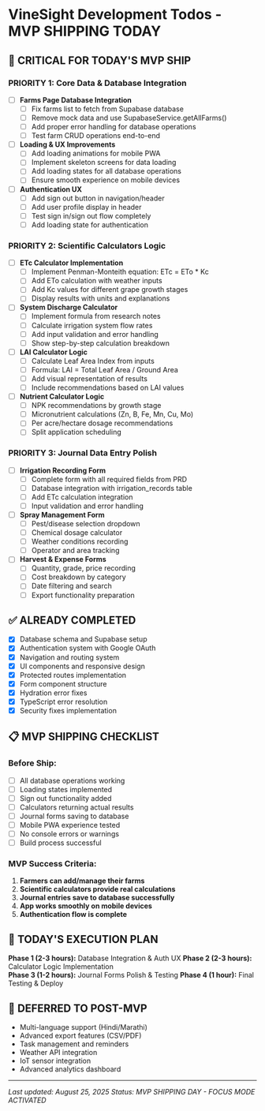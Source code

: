 # VineSight Development Todos - MVP SHIPPING TODAY

## 🚀 **CRITICAL FOR TODAY'S MVP SHIP**

### **PRIORITY 1: Core Data & Database Integration**
- [ ] **Farms Page Database Integration**
  - [ ] Fix farms list to fetch from Supabase database
  - [ ] Remove mock data and use SupabaseService.getAllFarms()
  - [ ] Add proper error handling for database operations
  - [ ] Test farm CRUD operations end-to-end

- [ ] **Loading & UX Improvements**  
  - [ ] Add loading animations for mobile PWA
  - [ ] Implement skeleton screens for data loading
  - [ ] Add loading states for all database operations
  - [ ] Ensure smooth experience on mobile devices

- [ ] **Authentication UX**
  - [ ] Add sign out button in navigation/header
  - [ ] Add user profile display in header
  - [ ] Test sign in/sign out flow completely
  - [ ] Add loading state for authentication

### **PRIORITY 2: Scientific Calculators Logic**
- [ ] **ETc Calculator Implementation**
  - [ ] Implement Penman-Monteith equation: ETc = ETo * Kc
  - [ ] Add ETo calculation with weather inputs
  - [ ] Add Kc values for different grape growth stages
  - [ ] Display results with units and explanations

- [ ] **System Discharge Calculator**
  - [ ] Implement formula from research notes
  - [ ] Calculate irrigation system flow rates
  - [ ] Add input validation and error handling
  - [ ] Show step-by-step calculation breakdown

- [ ] **LAI Calculator Logic**
  - [ ] Calculate Leaf Area Index from inputs
  - [ ] Formula: LAI = Total Leaf Area / Ground Area
  - [ ] Add visual representation of results
  - [ ] Include recommendations based on LAI values

- [ ] **Nutrient Calculator Logic**
  - [ ] NPK recommendations by growth stage
  - [ ] Micronutrient calculations (Zn, B, Fe, Mn, Cu, Mo)
  - [ ] Per acre/hectare dosage recommendations
  - [ ] Split application scheduling

### **PRIORITY 3: Journal Data Entry Polish**
- [ ] **Irrigation Recording Form**
  - [ ] Complete form with all required fields from PRD
  - [ ] Database integration with irrigation_records table
  - [ ] Add ETc calculation integration
  - [ ] Input validation and error handling

- [ ] **Spray Management Form**
  - [ ] Pest/disease selection dropdown
  - [ ] Chemical dosage calculator
  - [ ] Weather conditions recording
  - [ ] Operator and area tracking

- [ ] **Harvest & Expense Forms**
  - [ ] Quantity, grade, price recording
  - [ ] Cost breakdown by category
  - [ ] Date filtering and search
  - [ ] Export functionality preparation

## ✅ **ALREADY COMPLETED**
- [x] Database schema and Supabase setup
- [x] Authentication system with Google OAuth
- [x] Navigation and routing system
- [x] UI components and responsive design
- [x] Protected routes implementation
- [x] Form component structure
- [x] Hydration error fixes
- [x] TypeScript error resolution
- [x] Security fixes implementation

## 📋 **MVP SHIPPING CHECKLIST**

### Before Ship:
- [ ] All database operations working
- [ ] Loading states implemented
- [ ] Sign out functionality added
- [ ] Calculators returning actual results
- [ ] Journal forms saving to database
- [ ] Mobile PWA experience tested
- [ ] No console errors or warnings
- [ ] Build process successful

### MVP Success Criteria:
1. **Farmers can add/manage their farms**
2. **Scientific calculators provide real calculations**
3. **Journal entries save to database successfully**
4. **App works smoothly on mobile devices**
5. **Authentication flow is complete**

## 🎯 **TODAY'S EXECUTION PLAN**

**Phase 1 (2-3 hours):** Database Integration & Auth UX
**Phase 2 (2-3 hours):** Calculator Logic Implementation  
**Phase 3 (1-2 hours):** Journal Forms Polish & Testing
**Phase 4 (1 hour):** Final Testing & Deploy

## 🚫 **DEFERRED TO POST-MVP**
- Multi-language support (Hindi/Marathi)
- Advanced export features (CSV/PDF)
- Task management and reminders
- Weather API integration
- IoT sensor integration
- Advanced analytics dashboard

---
*Last updated: August 25, 2025*
*Status: MVP SHIPPING DAY - FOCUS MODE ACTIVATED*
